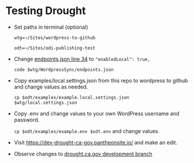 # Testing Drought

- Set paths in terminal (optional)

  `wtg=~/Sites/wordpress-to-github`

  `odt=~/Sites/odi-publishing-test`

- Change [endpoints.json line 34](https://github.com/cagov/wordpress-to-github/blob/main/WordpressSync/endpoints.json#L34) to `"enabledLocal": true,`

  `code $wtg/WordpressSync/endpoints.json`

- Copy examples/local.settings.json from this repo to wordpress to github and change values as needed.

  `cp $odt/examples/example.local.settings.json $wtg/local.settings.json`

- Copy .env and change values to your own WordPress username and password.

  `cp $odt/examples/example.env $odt.env` and change values.

- Visit https://dev-drought-ca-gov.pantheonsite.io/ and make an edit.

- Observe changes to [drought.ca.gov development branch](https://github.com/cagov/drought.ca.gov/tree/development)
